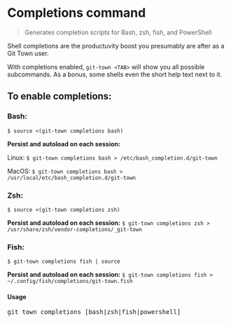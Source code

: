 <h1 textrun="command-heading">Completions command</h1>

<blockquote textrun="command-summary">
Generates completion scripts for Bash, zsh, fish, and PowerShell
</blockquote>

<a textrun="command-description">
Shell completions are the productuvity boost you presumably are
after as a Git Town user.

With completions enabled, `git-town <TAB>` will show you all possible
subcommands. As a bonus, some shells even the short help text next to it.

## To enable completions:

### Bash:

`$ source <(git-town completions bash)`

**Persist and autoload on each session:**

Linux: `$ git-town completions bash > /etc/bash_completion.d/git-town`

MacOS: `$ git-town completions bash > /usr/local/etc/bash_completion.d/git-town`

### Zsh:

`$ source <(git-town completions zsh)`

**Persist and autoload on each session:**
`$ git-town completions zsh > /usr/share/zsh/vendor-completions/_git-town`

### Fish:

`$ git-town completions fish | source`

**Persist and autoload on each session:**
`$ git-town completions fish > ~/.config/fish/completions/git-town.fish` </a>

#### Usage

<pre textrun="command-usage">
git town completions [bash|zsh|fish|powershell]
</pre>
